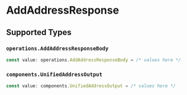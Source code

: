 # AddAddressResponse


## Supported Types

### `operations.AddAddressResponseBody`

```typescript
const value: operations.AddAddressResponseBody = /* values here */
```

### `components.UnifiedAddressOutput`

```typescript
const value: components.UnifiedAddressOutput = /* values here */
```

